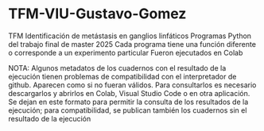 # TFM-VIU-Gustavo-Gomez
TFM Identificación de metástasis en ganglios linfáticos
Programas Python del trabajo final de master 2025
Cada programa tiene una función diferente o corresponde a un experimento particular
Fueron ejecutados en Colab

NOTA: 
Algunos metadatos de los cuadernos con el resultado de la ejecución tienen problemas de compatibilidad con el interpretador de github.
Aparecen como si no fueran válidos. Para consultarlos es necesario descargarlos y abrirlos en Colab, Visual Studio Code o en otra aplicación.
Se dejan en este formato para permitir la consulta de los resultados de la ejecución; para compatibilidad, se publican también los cuadernos sin el resultado de la ejecución


